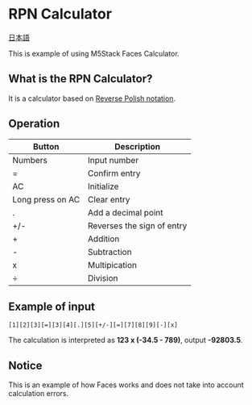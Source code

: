 # RPN Calculator

[日本語](README.md)

This is example of using M5Stack Faces Calculator.

## What is the RPN Calculator?
It is a calculator based on [Reverse Polish notation](https://en.wikipedia.org/wiki/Reverse_Polish_notation).

## Operation

|Button|Description|
---|---
|Numbers|Input number|
|=|Confirm entry|
|AC|Initialize|
|Long press on AC| Clear entry|
|.|Add a decimal point|
|+/-|Reverses the sign of entry|
|+|Addition|
|-|Subtraction|
|x|Multipication|
|÷| Division|

## Example of input

```
[1][2][3][=][3][4][.][5][+/-][=][7][8][9][-][x]
```
The calculation is interpreted as **123 x (-34.5 - 789)**, output **-92803.5**.


## Notice
This is an example of how Faces works and does not take into account calculation errors.
